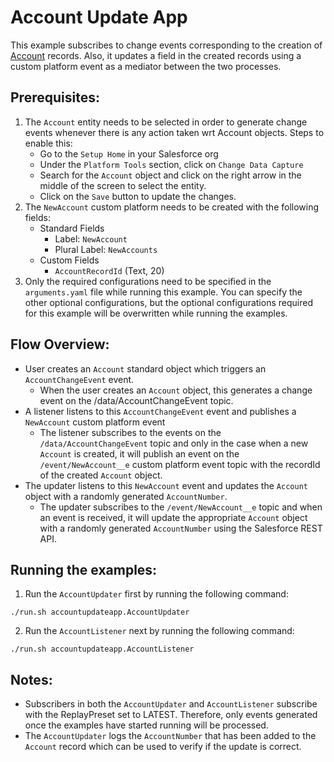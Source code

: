 # Account Update App

This example subscribes to change events corresponding to the creation of [Account](https://developer.salesforce.com/docs/atlas.en-us.object_reference.meta/object_reference/sforce_api_objects_account.htm) records. Also, it updates a field in the created records using a custom platform event as a mediator between the two processes.

## Prerequisites:
1. The `Account` entity needs to be selected in order to generate change events whenever there is any action taken wrt Account objects. Steps to enable this:
    * Go to the `Setup Home` in your Salesforce org
    * Under the `Platform Tools` section, click on `Change Data Capture`
    * Search for the `Account` object and click on the right arrow in the middle of the screen to select the entity.
    * Click on the `Save` button to update the changes.
2. The `NewAccount` custom platform needs to be created with the following fields:
    - Standard Fields
        - Label: `NewAccount`
        - Plural Label: `NewAccounts`
    - Custom Fields
        - `AccountRecordId` (Text, 20)
3. Only the required configurations need to be specified in the `arguments.yaml` file while running this example. You can specify the other optional configurations, but the optional configurations required for this example will be overwritten while running the examples.

## Flow Overview:
* User creates an `Account` standard object which triggers an `AccountChangeEvent` event.
    * When the user creates an `Account` object, this generates a change event on the /data/AccountChangeEvent topic.
* A listener listens to this `AccountChangeEvent` event and publishes a `NewAccount` custom platform event
    * The listener subscribes to the events on the `/data/AccountChangeEvent` topic and only in the case when a new `Account` is created, it will publish an event on the `/event/NewAccount__e` custom platform event topic with the recordId of the created `Account` object.
* The updater listens to this `NewAccount` event and updates the `Account` object with a randomly generated `AccountNumber`.
    * The updater subscribes to the `/event/NewAccount__e` topic and when an event is received, it will update the appropriate `Account` object with a randomly generated `AccountNumber` using the Salesforce REST API.

## Running the examples:
1. Run the `AccountUpdater` first by running the following command:
```
./run.sh accountupdateapp.AccountUpdater
```
2. Run the `AccountListener` next by running the following command:
```
./run.sh accountupdateapp.AccountListener
```

## Notes:
* Subscribers in both the `AccountUpdater` and `AccountListener` subscribe with the ReplayPreset set to LATEST. Therefore, only events generated once the examples have started running will be processed.
* The `AccountUpdater` logs the `AccountNumber` that has been added to the `Account` record which can be used to verify if the update is correct.